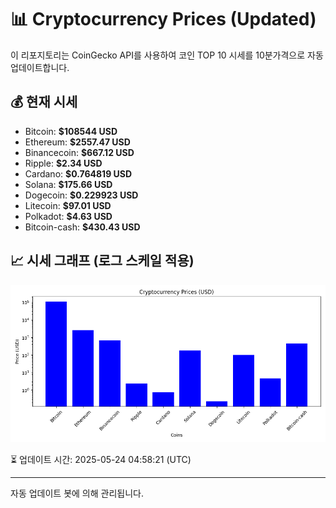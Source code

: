 
# 📊 Cryptocurrency Prices (Updated)

이 리포지토리는 CoinGecko API를 사용하여 코인 TOP 10 시세를 10분가격으로 자동 업데이트합니다.

## 💰 현재 시세
- Bitcoin: **$108544 USD**
- Ethereum: **$2557.47 USD**
- Binancecoin: **$667.12 USD**
- Ripple: **$2.34 USD**
- Cardano: **$0.764819 USD**
- Solana: **$175.66 USD**
- Dogecoin: **$0.229923 USD**
- Litecoin: **$97.01 USD**
- Polkadot: **$4.63 USD**
- Bitcoin-cash: **$430.43 USD**

## 📈 시세 그래프 (로그 스케일 적용)
![Crypto Prices](crypto_prices.png)

⏳ 업데이트 시간: 2025-05-24 04:58:21 (UTC)

---
자동 업데이트 봇에 의해 관리됩니다.
